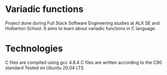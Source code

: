 # Variadic functions

Project done during Full Stack Software Engineering studies at ALX SE and Holberton School. It aims to learn about variadic functions in C language.

# Technologies

C files are compiled using gcc 4.8.4
C files are written according to the C90 standard
Tested on Ubuntu 20.04 LTS
